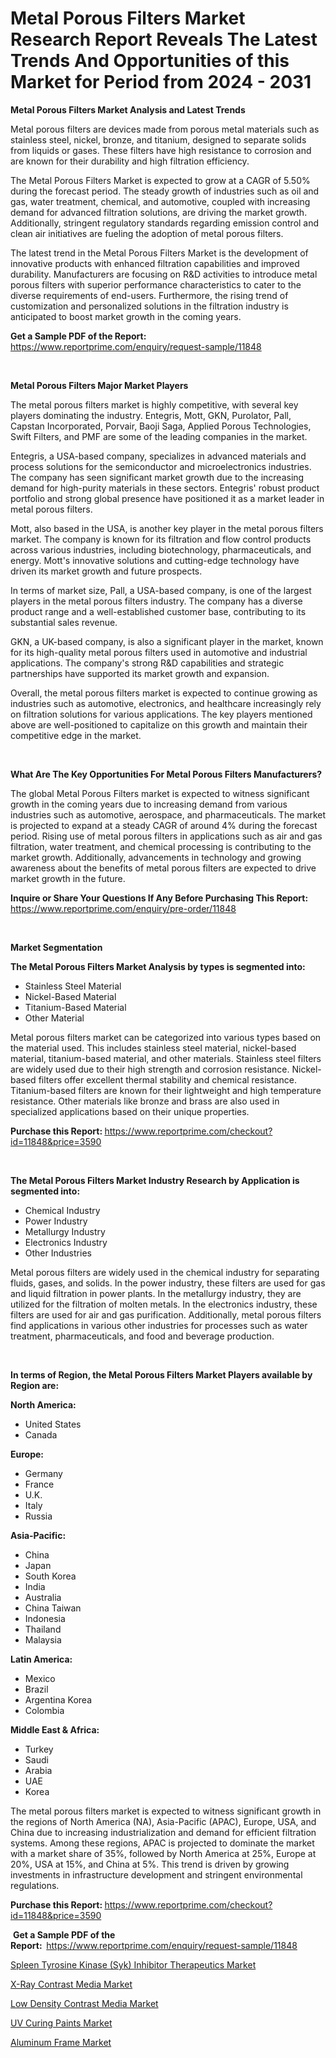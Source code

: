 <p><h1>Metal Porous Filters Market Research Report Reveals The Latest Trends And Opportunities of this Market for Period from 2024 - 2031</h1></p><p><strong>Metal Porous Filters Market Analysis and Latest Trends</strong></p>
<p><p>Metal porous filters are devices made from porous metal materials such as stainless steel, nickel, bronze, and titanium, designed to separate solids from liquids or gases. These filters have high resistance to corrosion and are known for their durability and high filtration efficiency. </p><p>The Metal Porous Filters Market is expected to grow at a CAGR of 5.50% during the forecast period. The steady growth of industries such as oil and gas, water treatment, chemical, and automotive, coupled with increasing demand for advanced filtration solutions, are driving the market growth. Additionally, stringent regulatory standards regarding emission control and clean air initiatives are fueling the adoption of metal porous filters.</p><p>The latest trend in the Metal Porous Filters Market is the development of innovative products with enhanced filtration capabilities and improved durability. Manufacturers are focusing on R&D activities to introduce metal porous filters with superior performance characteristics to cater to the diverse requirements of end-users. Furthermore, the rising trend of customization and personalized solutions in the filtration industry is anticipated to boost market growth in the coming years.</p></p>
<p><strong>Get a Sample PDF of the Report:&nbsp;</strong> <a href="https://www.reportprime.com/enquiry/request-sample/11848">https://www.reportprime.com/enquiry/request-sample/11848</a></p>
<p>&nbsp;</p>
<p><strong>Metal Porous Filters Major Market Players</strong></p>
<p><p>The metal porous filters market is highly competitive, with several key players dominating the industry. Entegris, Mott, GKN, Purolator, Pall, Capstan Incorporated, Porvair, Baoji Saga, Applied Porous Technologies, Swift Filters, and PMF are some of the leading companies in the market.</p><p>Entegris, a USA-based company, specializes in advanced materials and process solutions for the semiconductor and microelectronics industries. The company has seen significant market growth due to the increasing demand for high-purity materials in these sectors. Entegris' robust product portfolio and strong global presence have positioned it as a market leader in metal porous filters.</p><p>Mott, also based in the USA, is another key player in the metal porous filters market. The company is known for its filtration and flow control products across various industries, including biotechnology, pharmaceuticals, and energy. Mott's innovative solutions and cutting-edge technology have driven its market growth and future prospects.</p><p>In terms of market size, Pall, a USA-based company, is one of the largest players in the metal porous filters industry. The company has a diverse product range and a well-established customer base, contributing to its substantial sales revenue.</p><p>GKN, a UK-based company, is also a significant player in the market, known for its high-quality metal porous filters used in automotive and industrial applications. The company's strong R&D capabilities and strategic partnerships have supported its market growth and expansion.</p><p>Overall, the metal porous filters market is expected to continue growing as industries such as automotive, electronics, and healthcare increasingly rely on filtration solutions for various applications. The key players mentioned above are well-positioned to capitalize on this growth and maintain their competitive edge in the market.</p></p>
<p>&nbsp;</p>
<p><strong>What Are The Key Opportunities For Metal Porous Filters Manufacturers?</strong></p>
<p><p>The global Metal Porous Filters market is expected to witness significant growth in the coming years due to increasing demand from various industries such as automotive, aerospace, and pharmaceuticals. The market is projected to expand at a steady CAGR of around 4% during the forecast period. Rising use of metal porous filters in applications such as air and gas filtration, water treatment, and chemical processing is contributing to the market growth. Additionally, advancements in technology and growing awareness about the benefits of metal porous filters are expected to drive market growth in the future.</p></p>
<p><strong>Inquire or Share Your Questions If Any Before Purchasing This Report:</strong> <a href="https://www.reportprime.com/enquiry/pre-order/11848">https://www.reportprime.com/enquiry/pre-order/11848</a></p>
<p>&nbsp;</p>
<p><strong>Market Segmentation</strong></p>
<p><strong>The Metal Porous Filters Market Analysis by types is segmented into:</strong></p>
<p><ul><li>Stainless Steel Material</li><li>Nickel-Based Material</li><li>Titanium-Based Material</li><li>Other Material</li></ul></p>
<p><p>Metal porous filters market can be categorized into various types based on the material used. This includes stainless steel material, nickel-based material, titanium-based material, and other materials. Stainless steel filters are widely used due to their high strength and corrosion resistance. Nickel-based filters offer excellent thermal stability and chemical resistance. Titanium-based filters are known for their lightweight and high temperature resistance. Other materials like bronze and brass are also used in specialized applications based on their unique properties.</p></p>
<p><strong>Purchase this Report:&nbsp;</strong><a href="https://www.reportprime.com/checkout?id=11848&price=3590">https://www.reportprime.com/checkout?id=11848&price=3590</a></p>
<p>&nbsp;</p>
<p><strong>The Metal Porous Filters Market Industry Research by Application is segmented into:</strong></p>
<p><ul><li>Chemical Industry</li><li>Power Industry</li><li>Metallurgy Industry</li><li>Electronics Industry</li><li>Other Industries</li></ul></p>
<p><p>Metal porous filters are widely used in the chemical industry for separating fluids, gases, and solids. In the power industry, these filters are used for gas and liquid filtration in power plants. In the metallurgy industry, they are utilized for the filtration of molten metals. In the electronics industry, these filters are used for air and gas purification. Additionally, metal porous filters find applications in various other industries for processes such as water treatment, pharmaceuticals, and food and beverage production.</p></p>
<p>&nbsp;</p>
<p><strong>In terms of Region, the Metal Porous Filters Market Players available by Region are:</strong></p>
<p>
    <p> <strong> North America: </strong>
        <ul>
            <li>United States</li>
            <li>Canada</li>
        </ul>
        </p> 
    <p> <strong> Europe: </strong>
        <ul>
            <li>Germany</li>
            <li>France</li>
            <li>U.K.</li>
            <li>Italy</li>
            <li>Russia</li>
        </ul>
        </p> 
    <p> <strong> Asia-Pacific: </strong>
        <ul>
            <li>China</li>
            <li>Japan</li>
            <li>South Korea</li>
            <li>India</li>
            <li>Australia</li>
            <li>China Taiwan</li>
            <li>Indonesia</li>
            <li>Thailand</li>
            <li>Malaysia</li>
        </ul>
        </p> 
    <p> <strong> Latin America: </strong>
        <ul>
            <li>Mexico</li>
            <li>Brazil</li>
            <li>Argentina Korea</li>
            <li>Colombia</li>
        </ul>
        </p> 
    <p> <strong> Middle East & Africa: </strong>
        <ul>
            <li>Turkey</li>
            <li>Saudi</li>
            <li>Arabia</li>
            <li>UAE</li>
            <li>Korea</li>
        </ul>
    </p>
    </p>
<p><p>The metal porous filters market is expected to witness significant growth in the regions of North America (NA), Asia-Pacific (APAC), Europe, USA, and China due to increasing industrialization and demand for efficient filtration systems. Among these regions, APAC is projected to dominate the market with a market share of 35%, followed by North America at 25%, Europe at 20%, USA at 15%, and China at 5%. This trend is driven by growing investments in infrastructure development and stringent environmental regulations.</p></p>
<p><strong>Purchase this Report: </strong><a href="https://www.reportprime.com/checkout?id=11848&price=3590">https://www.reportprime.com/checkout?id=11848&price=3590</a></p>
<p>&nbsp;<strong>Get a Sample PDF of the Report:&nbsp;&nbsp;</strong><a href="https://www.reportprime.com/enquiry/request-sample/11848">https://www.reportprime.com/enquiry/request-sample/11848</a></p>
<p><strong></strong></p>
<p><p><a href="https://view.publitas.com/reportprime-1/spleen-tyrosine-kinase-syk-inhibitor-therapeutics-market-size-evaluating-its-market-trends-growth-and-projections-2023-2030/">Spleen Tyrosine Kinase (Syk) Inhibitor Therapeutics Market</a></p><p><a href="https://issuu.com/reportprime-2/docs/x-ray-contrast-media-market-size-2030.pptx">X-Ray Contrast Media Market</a></p><p><a href="https://issuu.com/reportprime-2/docs/low-density-contrast-media-market-size-2030.pptx">Low Density Contrast Media Market</a></p><p><a href="https://github.com/zjyglelu/Market-Research-Report-List-1/blob/main/uv-curing-paints-market.md">UV Curing Paints Market</a></p><p><a href="https://github.com/mbisetmhermsr/Market-Research-Report-List-1/blob/main/aluminum-frame-market.md">Aluminum Frame Market</a></p></p>